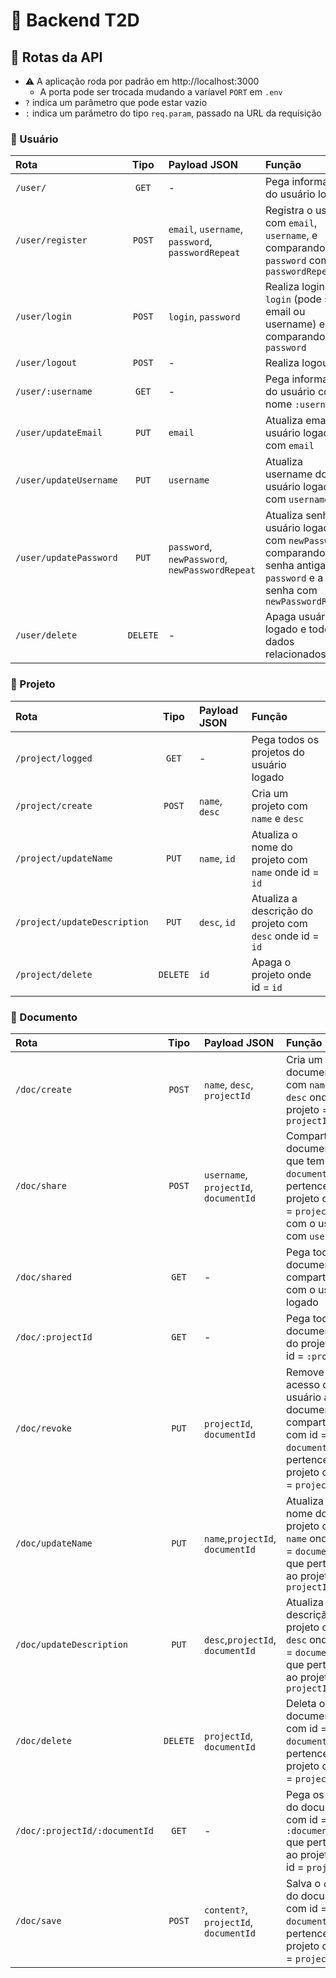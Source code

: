 # 🤖 Backend T2D

## 🚌 Rotas da API

- ⚠ A aplicação roda por padrão em http://localhost:3000
  - A porta pode ser trocada mudando a varíavel `PORT` em `.env`
- `?` indica um parâmetro que pode estar vazio
- `:` indica um parâmetro do tipo `req.param`, passado na URL da requisição

### 🧑 Usuário

| Rota                   |   Tipo   | Payload JSON                                      | Função                                                                                                                            |
| :--------------------- | :------: | :------------------------------------------------ | :-------------------------------------------------------------------------------------------------------------------------------- |
| `/user/`               |  `GET`   | -                                                 | Pega informações do usuário logado                                                                                                |
| `/user/register`       |  `POST`  | `email`, `username`, `password`, `passwordRepeat` | Registra o usuário com `email`, `username`, e comparando `password` com `passwordRepeat`                                          |
| `/user/login`          |  `POST`  | `login`, `password`                               | Realiza login com `login` (pode ser email ou username) e comparando `password`                                                    |
| `/user/logout`         |  `POST`  | -                                                 | Realiza logout                                                                                                                    |
| `/user/:username`      |  `GET`   | -                                                 | Pega informações do usuário com nome `:username`                                                                                  |
| `/user/updateEmail`    |  `PUT`   | `email`                                           | Atualiza email do usuário logado com `email`                                                                                      |
| `/user/updateUsername` |  `PUT`   | `username`                                        | Atualiza username do usuário logado com `username`                                                                                |
| `/user/updatePassword` |  `PUT`   | `password`, `newPassword`, `newPasswordRepeat`    | Atualiza senha do usuário logado com `newPassword`, comparando senha antiga com `password` e a nova senha com `newPasswordRepeat` |
| `/user/delete`         | `DELETE` | -                                                 | Apaga usuário logado e todos os dados relacionados                                                                                |

### 📁 Projeto

| Rota                         |   Tipo   | Payload JSON   | Função                                                    |
| :--------------------------- | :------: | :------------- | :-------------------------------------------------------- |
| `/project/logged`            |  `GET`   | -              | Pega todos os projetos do usuário logado                  |
| `/project/create`            |  `POST`  | `name`, `desc` | Cria um projeto com `name` e `desc`                       |
| `/project/updateName`        |  `PUT`   | `name`, `id`   | Atualiza o nome do projeto com `name` onde id = `id`      |
| `/project/updateDescription` |  `PUT`   | `desc`, `id`   | Atualiza a descrição do projeto com `desc` onde id = `id` |
| `/project/delete`            | `DELETE` | `id`           | Apaga o projeto onde id = `id`                            |

### 📄 Documento

| Rota                          |   Tipo   | Payload JSON                          | Função                                                                                                                    |
| :---------------------------- | :------: | :------------------------------------ | :------------------------------------------------------------------------------------------------------------------------ |
| `/doc/create`                 |  `POST`  | `name`, `desc`, `projectId`           | Cria um documento com `name` e `desc` onde id do projeto = `projectId`                                                    |
| `/doc/share`                  |  `POST`  | `username`, `projectId`, `documentId` | Compartilha o documento que tem id = `documentId` e pertence ao projeto com id = `projectId` com o usuário com `username` |
| `/doc/shared`                 |  `GET`   | -                                     | Pega todos os documentos compartilhados com o usuário logado                                                              |
| `/doc/:projectId`             |  `GET`   | -                                     | Pega todos os documentos do projeto com id = `:projectId`                                                                 |
| `/doc/revoke`                 |  `PUT`   | `projectId`, `documentId`             | Remove o acesso do usuário ao documento compartilhado com id = `documentId` que pertence ao projeto com id = `projectId`  |
| `/doc/updateName`             |  `PUT`   | `name`,`projectId`, `documentId`      | Atualiza o nome do projeto com `name` onde o id = `documentId` que pertencer ao projeto com `projectId`                   |
| `/doc/updateDescription`      |  `PUT`   | `desc`,`projectId`, `documentId`      | Atualiza a descrição do projeto com `desc` onde o id = `documentId` que pertencer ao projeto com `projectId`              |
| `/doc/delete`                 | `DELETE` | `projectId`, `documentId`             | Deleta o documento com id = `documentId` que pertence ao projeto com id = `projectId`                                     |
| `/doc/:projectId/:documentId` |  `GET`   | -                                     | Pega os dados do documento com id = `:documentId` que pertence ao projeto com id = `projectId`                            |
| `/doc/save`                   |  `POST`  | `content?`, `projectId`, `documentId` | Salva o `content` do documento com id = `documentId` que pertence ao projeto com id = `projectId`                         |
